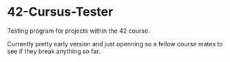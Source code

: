 # 42-Cursus-Tester

Testing program for projects within the 42 course.

Currently pretty early version and just openning so a fellow course mates to see if they break anything so far.
